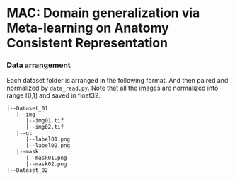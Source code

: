 # MAC: Domain generalization via Meta-learning on Anatomy Consistent Representation 


### Data arrangement
Each dataset folder is arranged in the following format. And then paired and normalized by ```data_read.py```. Note that all the images are normalized into range [0,1] and saved in float32. 
```
|--Dataset_01
   |--img
      |--img01.tif
      |--img02.tif
   |--gt
      |--label01.png
      |--label02.png
   |--mask
      |--mask01.png
      |--mask02.png
|--Dataset_02      
```
